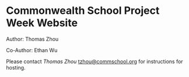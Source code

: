 # Commonwealth School Project Week Website

Author: Thomas Zhou

Co-Author: Ethan Wu

Please contact *Thomas Zhou* <tzhou@commschool.org> for instructions for hosting.
